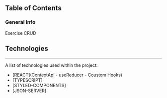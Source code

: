 ## Table of Contents
<a name="general-info"></a>
### General Info
Exercise CRUD

## Technologies
***
A list of technologies used within the project:
* [REACT](ContextApi - useReducer - Coustom Hooks)
* [TYPESCRIPT]
* [STYLED-COMPONENTS]
* [JSON-SERVER]
